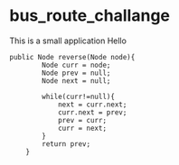 # bus_route_challange
This is a small application 
Hello 



```
public Node reverse(Node node){
		Node curr = node;
		Node prev = null; 
		Node next = null;
		
		while(curr!=null){
			next = curr.next;
			curr.next = prev;
			prev = curr;
			curr = next;
		}
		return prev;
	}
  
```
